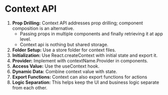 # Context API

1. **Prop Drilling:** Context API addresses prop drilling;
   component composition is an alternative.
   - Passing props in multiple components and finally retrieving it at app level.
   - Context api is nothing but shared storage.
2. **Folder Setup:** Use a store folder for context files.
3. **Initialization:** Use React.createContext with initial state
   and export it.
4. **Provider:** Implement with contextName.Provider in
   components.
5. **Access Value:** Use the useContext hook.
6. **Dynamic Data:** Combine context value with state.
7. **Export Functions:** Context can also export functions for
   actions
8. **Logic Separation:** This helps keep the Ul and business
   logic separate from each other.
